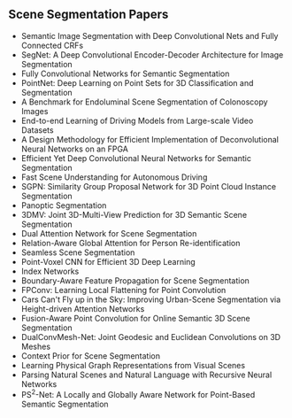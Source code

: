 <h2> Scene Segmentation Papers </h2>



<ul>

                             

 <li><a target="_blank" href="https://github.com/manjunath5496/Scene-Segmentation-Papers/blob/master/scs(1).pdf" style="text-decoration:none;">Semantic Image Segmentation with Deep Convolutional Nets and Fully Connected CRFs</a></li>

 <li><a target="_blank" href="https://github.com/manjunath5496/Scene-Segmentation-Papers/blob/master/scs(2).pdf" style="text-decoration:none;">SegNet: A Deep Convolutional
Encoder-Decoder Architecture for Image Segmentation</a></li>

<li><a target="_blank" href="https://github.com/manjunath5496/Scene-Segmentation-Papers/blob/master/scs(3).pdf" style="text-decoration:none;">Fully Convolutional Networks
for Semantic Segmentation</a></li>
 <li><a target="_blank" href="https://github.com/manjunath5496/Scene-Segmentation-Papers/blob/master/scs(4).pdf" style="text-decoration:none;">PointNet: Deep Learning on Point Sets for 3D Classification and Segmentation</a></li>                              
<li><a target="_blank" href="https://github.com/manjunath5496/Scene-Segmentation-Papers/blob/master/scs(5).pdf" style="text-decoration:none;">A Benchmark for Endoluminal Scene Segmentation of Colonoscopy Images</a></li>
<li><a target="_blank" href="https://github.com/manjunath5496/Scene-Segmentation-Papers/blob/master/scs(6).pdf" style="text-decoration:none;">End-to-end Learning of Driving Models from Large-scale Video Datasets</a></li>
 <li><a target="_blank" href="https://github.com/manjunath5496/Scene-Segmentation-Papers/blob/master/scs(7).pdf" style="text-decoration:none;">A Design Methodology for Efficient Implementation of Deconvolutional Neural Networks on an FPGA</a></li>

 <li><a target="_blank" href="https://github.com/manjunath5496/Scene-Segmentation-Papers/blob/master/scs(8).pdf" style="text-decoration:none;"> Efficient Yet Deep Convolutional Neural Networks for Semantic Segmentation </a></li>
   <li><a target="_blank" href="https://github.com/manjunath5496/Scene-Segmentation-Papers/blob/master/scs(9).pdf" style="text-decoration:none;">Fast Scene Understanding for Autonomous Driving</a></li>
  
   
 <li><a target="_blank" href="https://github.com/manjunath5496/Scene-Segmentation-Papers/blob/master/scs(10).pdf" style="text-decoration:none;">SGPN: Similarity Group Proposal Network for 3D Point Cloud Instance Segmentation</a></li>                              
<li><a target="_blank" href="https://github.com/manjunath5496/Scene-Segmentation-Papers/blob/master/scs(11).pdf" style="text-decoration:none;">Panoptic Segmentation</a></li>
<li><a target="_blank" href="https://github.com/manjunath5496/Scene-Segmentation-Papers/blob/master/scs(12).pdf" style="text-decoration:none;">3DMV: Joint 3D-Multi-View Prediction for 3D Semantic Scene Segmentation</a></li>
<li><a target="_blank" href="https://github.com/manjunath5496/Scene-Segmentation-Papers/blob/master/scs(13).pdf" style="text-decoration:none;">Dual Attention Network for Scene Segmentation</a></li>

<li><a target="_blank" href="https://github.com/manjunath5496/Scene-Segmentation-Papers/blob/master/scs(14).pdf" style="text-decoration:none;">Relation-Aware Global Attention for Person Re-identification</a></li>
                              
<li><a target="_blank" href="https://github.com/manjunath5496/Scene-Segmentation-Papers/blob/master/scs(15).pdf" style="text-decoration:none;">Seamless Scene Segmentation</a></li>

<li><a target="_blank" href="https://github.com/manjunath5496/Scene-Segmentation-Papers/blob/master/scs(16).pdf" style="text-decoration:none;">Point-Voxel CNN for Efficient 3D Deep Learning</a></li>

  <li><a target="_blank" href="https://github.com/manjunath5496/Scene-Segmentation-Papers/blob/master/scs(17).pdf" style="text-decoration:none;">Index Networks</a></li>   
  
<li><a target="_blank" href="https://github.com/manjunath5496/Scene-Segmentation-Papers/blob/master/scs(18).pdf" style="text-decoration:none;">Boundary-Aware Feature Propagation for Scene Segmentation</a></li> 

  
<li><a target="_blank" href="https://github.com/manjunath5496/Scene-Segmentation-Papers/blob/master/scs(19).pdf" style="text-decoration:none;">FPConv: Learning Local Flattening for Point Convolution</a></li> 

<li><a target="_blank" href="https://github.com/manjunath5496/Scene-Segmentation-Papers/blob/master/scs(20).pdf" style="text-decoration:none;">Cars Can't Fly up in the Sky: Improving Urban-Scene Segmentation via Height-driven Attention Networks</a></li>

<li><a target="_blank" href="https://github.com/manjunath5496/Scene-Segmentation-Papers/blob/master/scs(21).pdf" style="text-decoration:none;">Fusion-Aware Point Convolution for Online Semantic 3D Scene Segmentation</a></li>
<li><a target="_blank" href="https://github.com/manjunath5496/Scene-Segmentation-Papers/blob/master/scs(22).pdf" style="text-decoration:none;">DualConvMesh-Net: Joint Geodesic and Euclidean Convolutions on 3D Meshes</a></li> 
 
 
 
 
 
 <li><a target="_blank" href="https://github.com/manjunath5496/Scene-Segmentation-Papers/blob/master/scs(23).pdf" style="text-decoration:none;">Context Prior for Scene Segmentation</a></li> 
 

   <li><a target="_blank" href="https://github.com/manjunath5496/Scene-Segmentation-Papers/blob/master/scs(24).pdf" style="text-decoration:none;">Learning Physical Graph Representations from Visual Scenes</a></li>
 
   <li><a target="_blank" href="https://github.com/manjunath5496/Scene-Segmentation-Papers/blob/master/scs(25).pdf" style="text-decoration:none;">Parsing Natural Scenes and Natural Language with Recursive Neural Networks</a></li>                              
 <li><a target="_blank" href="https://github.com/manjunath5496/Scene-Segmentation-Papers/blob/master/scs(26).pdf" style="text-decoration:none;">PS<sup>2</sup>-Net: A Locally and Globally Aware Network for Point-Based Semantic Segmentation</a></li>
 
 </ul>
